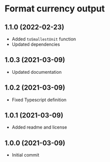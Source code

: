 # Format currency output

## 1.1.0 (2022-02-23)

- Added `toSmallestUnit` function
- Updated dependencies

## 1.0.3 (2021-03-09)

- Updated documentation

## 1.0.2 (2021-03-09)

- Fixed Typescript definition

## 1.0.1 (2021-03-09)

- Added readme and license

## 1.0.0 (2021-03-09)

- Initial commit
